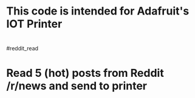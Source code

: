# This code is intended for Adafruit's IOT Printer
#
#reddit_read
# Read 5 (hot) posts from Reddit /r/news and send to printer

